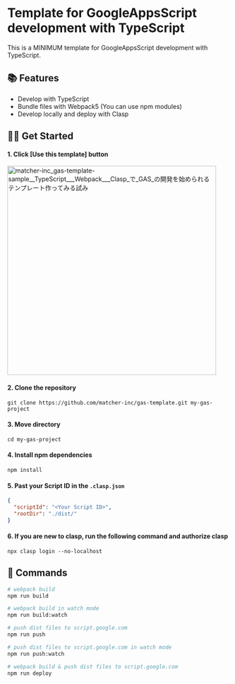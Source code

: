 # Template for GoogleAppsScript development with TypeScript

This is a MINIMUM template for GoogleAppsScript development with TypeScript.

## 📚 Features
- Develop with TypeScript  
- Bundle files with Webpack5 (You can use npm modules)
- Develop locally and deploy with Clasp 

## 🏃‍♂️ Get Started
#### 1. Click [Use this template] button
<img width="473" alt="matcher-inc_gas-template-sample__TypeScript___Webpack___Clasp_で_GAS_の開発を始められるテンプレート作ってみる試み" src="https://user-images.githubusercontent.com/78125846/192661673-6bc8dbc4-fd4c-4d02-ab74-c6808dbb31de.png">

#### 2. Clone the repository
```
git clone https://github.com/matcher-inc/gas-template.git my-gas-project
```

#### 3. Move directory
```
cd my-gas-project
```

#### 4. Install npm dependencies
```
npm install
```

#### 5. Past your Script ID in the `.clasp.json`

```json
{
  "scriptId": "<Your Script ID>",
  "rootDir": "./dist/"
}
```

#### 6. If you are new to clasp, run the following command and authorize clasp
 
```
npx clasp login --no-localhost
```

## 🚀 Commands
```bash
# webpack build
npm run build

# webpack build in watch mode
npm run build:watch

# push dist files to script.google.com
npm run push

# push dist files to script.google.com in watch mode
npm run push:watch

# webpack build & push dist files to script.google.com
npm run deploy
```
